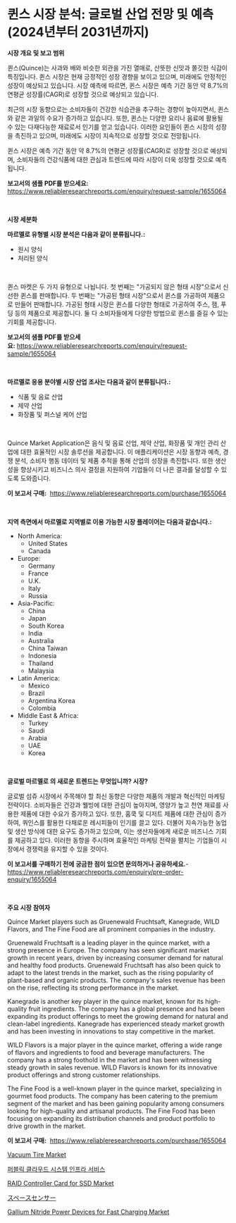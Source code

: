 <p><h1>퀸스 시장 분석: 글로벌 산업 전망 및 예측 (2024년부터 2031년까지)</h1></p><p><strong>시장 개요 및 보고 범위</strong></p>
<p><p>퀸스(Quince)는 사과와 배와 비슷한 외관을 가진 열매로, 산뜻한 신맛과 쫄깃한 식감이 특징입니다. 퀸스 시장은 현재 긍정적인 성장 경향을 보이고 있으며, 미래에도 안정적인 성장이 예상되고 있습니다. 시장 예측에 따르면, 퀸스 시장은 예측 기간 동안 약 8.7%의 연평균 성장률(CAGR)로 성장할 것으로 예상되고 있습니다.</p><p>최근의 시장 동향으로는 소비자들이 건강한 식습관을 추구하는 경향이 높아지면서, 퀸스와 같은 과일의 수요가 증가하고 있습니다. 또한, 퀸스는 다양한 요리나 음료에 활용될 수 있는 다재다능한 재료로서 인기를 얻고 있습니다. 이러한 요인들이 퀸스 시장의 성장을 촉진하고 있으며, 미래에도 시장이 지속적으로 성장할 것으로 전망됩니다.</p><p>퀸스 시장은 예측 기간 동안 약 8.7%의 연평균 성장률(CAGR)로 성장할 것으로 예상되며, 소비자들의 건강식품에 대한 관심과 트렌드에 따라 시장이 더욱 성장할 것으로 예측됩니다.</p></p>
<p><strong>보고서의 샘플 PDF를 받으세요:</strong> <a href="https://www.reliableresearchreports.com/enquiry/request-sample/1655064">https://www.reliableresearchreports.com/enquiry/request-sample/1655064</a></p>
<p>&nbsp;</p>
<p><strong>시장 세분화</strong></p>
<p><strong>마르멜로 유형별 시장 분석은 다음과 같이 분류됩니다.:</strong></p>
<p><ul><li>원시 양식</li><li>처리된 양식</li></ul></p>
<p>&nbsp;</p>
<p><p>퀸스 마켓은 두 가지 유형으로 나뉩니다. 첫 번째는 "가공되지 않은 형태 시장"으로서 신선한 퀸스를 판매합니다. 두 번째는 "가공된 형태 시장"으로서 퀸스를 가공하여 제품으로 만들어 판매합니다. 가공된 형태 시장은 퀸스를 다양한 형태로 가공하여 주스, 잼, 푸딩 등의 제품으로 제공합니다. 둘 다 소비자들에게 다양한 방법으로 퀸스를 즐길 수 있는 기회를 제공합니다.</p></p>
<p><strong>보고서의 샘플 PDF를 받으세요:</strong>&nbsp;<a href="https://www.reliableresearchreports.com/enquiry/request-sample/1655064">https://www.reliableresearchreports.com/enquiry/request-sample/1655064</a></p>
<p>&nbsp;</p>
<p><strong> 마르멜로 응용 분야별 시장 산업 조사는 다음과 같이 분류됩니다.:</strong></p>
<p><ul><li>식품 및 음료 산업</li><li>제약 산업</li><li>화장품 및 퍼스널 케어 산업</li></ul></p>
<p>&nbsp;</p>
<p><p>Quince Market Application은 음식 및 음료 산업, 제약 산업, 화장품 및 개인 관리 산업에 대한 효율적인 시장 솔루션을 제공합니다. 이 애플리케이션은 시장 동향과 예측, 경쟁 분석, 소비자 행동 데이터 및 제품 추적을 통해 산업의 성장을 촉진합니다. 또한 생산성을 향상시키고 비즈니스 의사 결정을 지원하여 기업들이 더 나은 결과를 달성할 수 있도록 도와줍니다.</p></p>
<p><strong>이 보고서 구매:</strong>&nbsp; <a href="https://www.reliableresearchreports.com/purchase/1655064">https://www.reliableresearchreports.com/purchase/1655064</a></p>
<p>&nbsp;</p>
<p><strong>지역 측면에서 마르멜로 지역별로 이용 가능한 시장 플레이어는 다음과 같습니다.:</strong></p>
<p><ul>
    <li>
        North America:
        <ul>
            <li>United States</li>
            <li>Canada</li>
        </ul>
    </li>
    <li>
        Europe:
        <ul>
            <li>Germany</li>
            <li>France</li>
            <li>U.K.</li>
            <li>Italy</li>
            <li>Russia</li>
        </ul>
    </li>
    <li>
        Asia-Pacific:
        <ul>
            <li>China</li>
            <li>Japan</li>
            <li>South Korea</li>
            <li>India</li>
            <li>Australia</li>
            <li>China Taiwan</li>
            <li>Indonesia</li>
            <li>Thailand</li>
            <li>Malaysia</li>
        </ul>
    </li>
    <li>
        Latin America:
        <ul>
            <li>Mexico</li>
            <li>Brazil</li>
            <li>Argentina Korea</li>
            <li>Colombia</li>
        </ul>
    </li>
    <li>
        Middle East & Africa:
        <ul>
            <li>Turkey</li>
            <li>Saudi</li>
            <li>Arabia</li>
            <li>UAE</li>
            <li>Korea</li>
        </ul>
    </li>
    </ul></p>
<p>&nbsp;</p>
<p><strong>글로벌 마르멜로 의 새로운 트렌드는 무엇입니까? 시장?</strong></p>
<p><p>글로벌 섬쥬 시장에서 주목해야 할 최신 동향은 다양한 제품의 개발과 혁신적인 마케팅 전략이다. 소비자들은 건강과 웰빙에 대한 관심이 높아지며, 영양가 높고 천연 재료를 사용한 제품에 대한 수요가 증가하고 있다. 또한, 홈쿡 및 디저트 제품에 대한 관심이 증가하여, 쿼인스를 활용한 다채로운 레시피들이 인기를 끌고 있다. 더불어 지속가능한 농업 및 생산 방식에 대한 요구도 증가하고 있으며, 이는 생산자들에게 새로운 비즈니스 기회를 제공하고 있다. 이러한 동향을 주시하며 효율적인 마케팅 전략을 펼치는 기업들이 시장에서 경쟁력을 유지할 수 있을 것이다.</p></p>
<p><strong>이 보고서를 구매하기 전에 궁금한 점이 있으면 문의하거나 공유하세요.</strong>- <a href="https://www.reliableresearchreports.com/enquiry/pre-order-enquiry/1655064">https://www.reliableresearchreports.com/enquiry/pre-order-enquiry/1655064</a></p>
<p>&nbsp;</p>
<p><strong>주요 시장 참여자</strong></p>
<p><p>Quince Market players such as Gruenewald Fruchtsaft, Kanegrade, WILD Flavors, and The Fine Food are all prominent companies in the industry. </p><p>Gruenewald Fruchtsaft is a leading player in the quince market, with a strong presence in Europe. The company has seen significant market growth in recent years, driven by increasing consumer demand for natural and healthy food products. Gruenewald Fruchtsaft has also been quick to adapt to the latest trends in the market, such as the rising popularity of plant-based and organic products. The company's sales revenue has been on the rise, reflecting its strong performance in the market.</p><p>Kanegrade is another key player in the quince market, known for its high-quality fruit ingredients. The company has a global presence and has been expanding its product offerings to meet the growing demand for natural and clean-label ingredients. Kanegrade has experienced steady market growth and has been investing in innovations to stay competitive in the market.</p><p>WILD Flavors is a major player in the quince market, offering a wide range of flavors and ingredients to food and beverage manufacturers. The company has a strong foothold in the market and has been witnessing steady growth in sales revenue. WILD Flavors is known for its innovative product offerings and strong customer relationships.</p><p>The Fine Food is a well-known player in the quince market, specializing in gourmet food products. The company has been catering to the premium segment of the market and has been gaining popularity among consumers looking for high-quality and artisanal products. The Fine Food has been focusing on expanding its distribution channels and product portfolio to drive growth in the market.</p></p>
<p><strong>이 보고서 구매:</strong>&nbsp;&nbsp;<a href="https://www.reliableresearchreports.com/purchase/1655064">https://www.reliableresearchreports.com/purchase/1655064</a></p>
<p><p><a href="https://issuu.com/reportprime-2/docs/vacuum-tire-market-size-2030.pptx">Vacuum Tire Market</a></p><p><a href="https://github.com/vsr06p4p49/Market-Research-Report-List-1/blob/main/570646313004.md">퍼블릭 클라우드 시스템 인프라 서비스</a></p><p><a href="https://github.com/angelajermaine/Market-Research-Report-List-2/blob/main/raid-controller-card-for-ssd-market.md">RAID Controller Card for SSD Market</a></p><p><a href="https://github.com/ReganWisoky2023/Market-Research-Report-List-1/blob/main/545879213984.md">スペースセンサー</a></p><p><a href="https://github.com/provorikovar/Market-Research-Report-List-3/blob/main/gallium-nitride-power-devices-for-fast-charging-market.md">Gallium Nitride Power Devices for Fast Charging Market</a></p></p>
